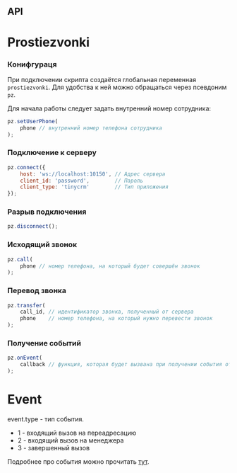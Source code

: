 API
---

Prostiezvonki
=============

### Конифгураця

При подключении скрипта создаётся глобальная переменная `prostiezvonki`. Для удобства к ней можно обращаться через псевдоним `pz`.

Для начала работы следует задать внутренний номер сотрудника:

```js
pz.setUserPhone(
    phone // внутренний номер телефона сотрудника
);
```

### Подключение к серверу

```js
pz.connect({
    host: 'ws://localhost:10150', // Адрес сервера
    client_id: 'password',        // Пароль
    client_type: 'tinycrm'        // Тип приложения
});
```

### Разрыв подключения

```js
pz.disconnect();
```

### Исходящий звонок

```js
pz.call(
    phone // номер телефона, на который будет совершён звонок
);
```

### Перевод звонка

```js
pz.transfer(
    call_id, // идентификатор звонка, полученный от сервера
    phone    // номер телефона, на который нужно перевести звонок
);
```

### Получение событий

```js
pz.onEvent(
    callback // функция, которая будет вызвана при получении события от сервера
);
```

Event
=====

event.type - тип события.

* 1 - входящий вызов на переадресацию
* 2 - входящий вызов на менеджера
* 3 - завершенный вызов

Подробнее про события можно прочитать [тут](https://github.com/vedisoft/php-sdk#--3).
